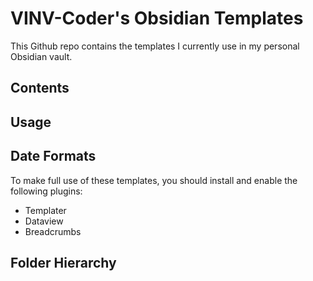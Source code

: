 # VINV-Coder's Obsidian Templates

This Github repo contains the templates I currently use in my personal Obsidian vault.

## Contents

## Usage

## Date Formats

To make full use of these templates, you should install and enable the following plugins:
- Templater
- Dataview
- Breadcrumbs

## Folder Hierarchy

